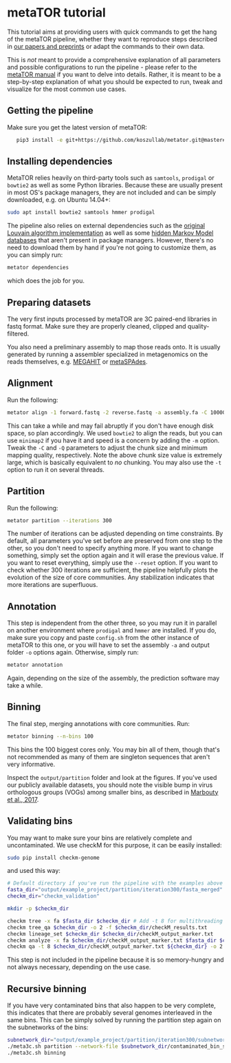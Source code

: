 # metaTOR tutorial

This tutorial aims at providing users with quick commands to get the hang of the metaTOR pipeline, whether they want to reproduce steps described in [our papers and preprints](https://github.com/koszullab/metaTOR/blob/master/README.md#references) or adapt the commands to their own data.

This is *not* meant to provide a comprehensive explanation of all parameters and possible configurations to run the pipeline - please refer to the [metaTOR manual](https://github.com/koszullab/metaTOR/blob/master/meta3c_manual.pdf) if you want to delve into details. Rather, it is meant to be a step-by-step explanation of what you should be expected to run, tweak and visualize for the most common use cases.

## Getting the pipeline

Make sure you get the latest version of metaTOR:

```sh
   pip3 install -e git+https://github.com/koszullab/metator.git@master#egg=metator
```

## Installing dependencies

MetaTOR relies heavily on third-party tools such as ```samtools```, ```prodigal``` or ```bowtie2``` as well as some Python libraries. Because these are usually present in most OS's package managers, they are not included and can be simply downloaded, e.g. on Ubuntu 14.04+:

```bash
sudo apt install bowtie2 samtools hmmer prodigal
```

The pipeline also relies on external dependencies such as the [original Louvain algorithm implementation](https://sourceforge.net/projects/louvain/files/louvain-generic.tar.gz) as well as some [hidden Markov Model databases](http://dl.pasteur.fr/fop/5eHgTGww/modele_HMM.tar.gz) that aren't present in package managers. However, there's no need to download them by hand if you're not going to customize them, as you can simply run:

```bash
metator dependencies
```

which does the job for you.

## Preparing datasets

The very first inputs processed by metaTOR are 3C paired-end libraries in fastq format. Make sure they are properly cleaned, clipped and quality-filtered.

You also need a preliminary assembly to map those reads onto. It is usually
generated by running a assembler specialized in metagenomics on the reads themselves, e.g.
[MEGAHIT](https://github.com/voutcn/megahit) or
[metaSPAdes](https://github.com/ablab/spades/).

## Alignment

Run the following:

```bash
metator align -1 forward.fastq -2 reverse.fastq -a assembly.fa -C 100000000 -Q 10 --clean-up -p example_project
```

This can take a while and may fail abruptly if you don't have enough disk
space, so plan accordingly. We used ```bowtie2``` to align the reads, but you
can use ```minimap2``` if you have it and speed is a concern by adding the
```-m``` option. Tweak the ```-C``` and ```-Q``` parameters to adjust the chunk
size and minimum mapping quality, respectively. Note the above chunk size value is
extremely large, which is basically equivalent to *no* chunking. You may also use the ```-t``` option to run
it on several threads.

## Partition

Run the following:

```bash
metator partition --iterations 300
```

The number of iterations can be adjusted depending on time constraints. By default, all parameters you've set before are preserved from one step to the other, so you don't need to specify anything more. If you want to change something, simply set the option again and it will erase the previous value. If you want to reset everything, simply use the ```--reset``` option. If you want to check whether 300 iterations are sufficient, the pipeline helpfully plots the evolution of the size of core communities. Any stabilization indicates that more iterations are superfluous.

## Annotation

This step is independent from the other three, so you may run it in parallel on another environment where ```prodigal``` and ```hmmer``` are installed. If you do, make sure you copy and paste ```config.sh``` from the other instance of metaTOR to this one, or you will have to set the assembly ```-a``` and output folder ```-o``` options again. Otherwise, simply run:

```bash
metator annotation
```

Again, depending on the size of the assembly, the prediction software may take a while.

## Binning

The final step, merging annotations with core communities. Run:

```bash
metator binning --n-bins 100
```

This bins the 100 biggest cores only. You may bin all of them, though that's not recommended as many of them are singleton sequences that aren't very informative.

Inspect the ```output/partition``` folder and look at the figures. If you've used our publicly available datasets, you should note the visible bump in virus orthologous groups (VOGs) among smaller bins, as described in [Marbouty et al., 2017](http://advances.sciencemag.org/content/3/2/e1602105).

## Validating bins

You may want to make sure your bins are relatively complete and uncontaminated. We use checkM for this purpose, it can be easily installed:

```bash
sudo pip install checkm-genome
```

and used this way:

```bash
# Default directory if you've run the pipeline with the examples above
fasta_dir="output/example_project/partition/iteration300/fasta_merged"
checkm_dir="checkm_validation"

mkdir -p $checkm_dir

checkm tree -x fa $fasta_dir $checkm_dir # Add -t 8 for multithreading etc.
checkm tree_qa $checkm_dir -o 2 -f $checkm_dir/checkM_results.txt
checkm lineage_set $checkm_dir $checkm_dir/checkM_output_marker.txt
checkm analyze -x fa $checkm_dir/checkM_output_marker.txt $fasta_dir $checkm_dir
checkm qa -t 8 $checkm_dir/checkM_output_marker.txt ${checkm_dir} -o 2 > $checkm_dir/checkM_results_complete.txt &
```

This step is not included in the pipeline because it is so memory-hungry and not always necessary, depending on the use case.

## Recursive binning

If you have very contaminated bins that also happen to be very complete, this indicates that there are probably several genomes interleaved in the same bins. This can be simply solved by running the partition step again on the subnetworks of the bins:

```bash
subnetwork_dir="output/example_project/partition/iteration300/subnetworks"
./meta3c.sh partition --network-file $subnetwork_dir/contaminated_bin_subnetwork.dat --partition-dir subnetwork_partition_folder
./meta3c.sh binning
```